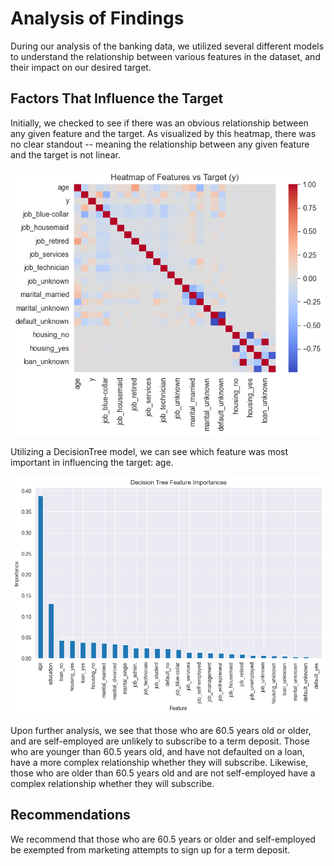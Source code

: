 # Analysis of Findings
During our analysis of the banking data, we utilized several different models to understand the relationship between 
various features in the dataset, and their impact on our desired target.

## Factors That Influence the Target
Initially, we checked to see if there was an obvious relationship between any given feature and the target. As visualized 
by this heatmap, there was no clear standout -- meaning the relationship between any given feature and the target is not linear.

![heatmap](./images/heatmap.png)

Utilizing a DecisionTree model, we can see which feature was most important in influencing the target: age.

![bar graph](./images/feature-importance.png)

Upon further analysis, we see that those who are 60.5 years old or older, and are self-employed are unlikely to subscribe 
to a term deposit. Those who are younger than 60.5 years old, and have not defaulted on a loan, have a more complex relationship 
whether they will subscribe. Likewise, those who are older than 60.5 years old and are not self-employed have a complex relationship 
whether they will subscribe. 

## Recommendations
We recommend that those who are 60.5 years or older and self-employed be exempted from marketing attempts to sign up for a term deposit.
